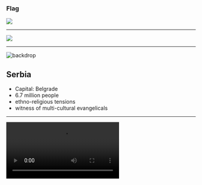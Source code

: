 ### Flag

![](https://upload.wikimedia.org/wikipedia/commons/f/ff/Flag_of_Serbia.svg)

---

![](https://upload.wikimedia.org/wikipedia/commons/e/e8/Serbia_%28orthographic_projection%29.svg)

---

![backdrop](https://res.cloudinary.com/kiekies/image/upload/v1675017664/prayer/limiejqsp085qriyepq2.jpg)

## Serbia

- Capital: Belgrade
- 6.7 million people
- ethno-religious tensions
- witness of multi-cultural evangelicals

---

![](https://storage.googleapis.com/prayer-videos/country/serbia.mp4)
